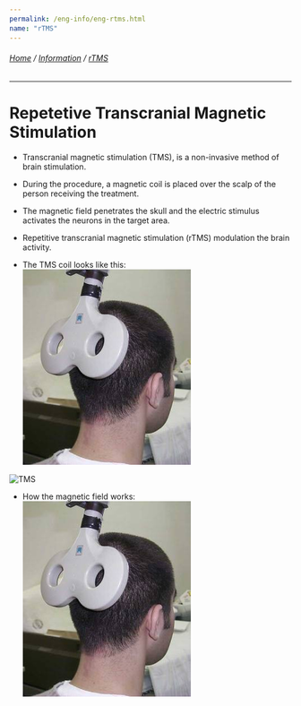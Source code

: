 ```yaml
---
permalink: /eng-info/eng-rtms.html
name: "rTMS"
---
```

###### [Home](https://uitpsypro.github.io/1/) / [Information](https://uitpsypro.github.io/1/eng-info) / [rTMS](https://uitpsypro.github.io/1/eng-info/eng-rtms)
---
# Repetetive Transcranial Magnetic Stimulation

* Transcranial magnetic stimulation (TMS), is a non-invasive method of brain stimulation. 
* During the procedure, a magnetic coil is placed over the scalp of the person receiving the treatment. 
* The magnetic field penetrates the skull and the electric stimulus activates the neurons in the target area.
* Repetitive transcranial magnetic stimulation (rTMS) modulation the brain activity.

* The TMS coil looks like this: 
![TMS_patient](https://github.com/uitpsypro/1/blob/main/pictures/TMS_patient.jpg)


![TMS](https://en.wikipedia.org/wiki/Transcranial_magnetic_stimulation#/media/File:Transcranial_magnetic_stimulation.jpg)

* How the magnetic field works:
![TMS_1.png](https://github.com/uitpsypro/1/blob/main/pictures/TMS_patient.jpg) 
